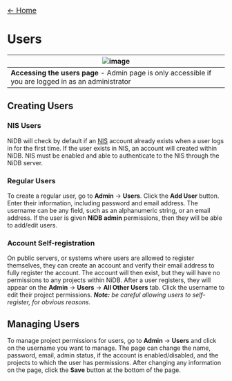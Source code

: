 <a href="index.html" style="font-size: larger;">&larr; Home</a>

# Users

| ![image](https://user-images.githubusercontent.com/8302215/141825695-e9636040-0080-45dd-9c44-7ac8f1950b8c.png) |
|---|
|**Accessing the users page** - Admin page is only accessible if you are logged in as an administrator|

## Creating Users

### NIS Users
NiDB will check by default if an [NIS](https://en.wikipedia.org/wiki/Network_Information_Service) account already exists when a user logs in for the first time. If the user exists in NIS, an account will created within NiDB. NIS must be enabled and able to authenticate to the NIS through the NiDB server.

### Regular Users
To create a regular user, go to **Admin** &rarr; **Users**. Click the **Add User** button. Enter their information, including password and email address. The username can be any field, such as an alphanumeric string, or an email address. If the user is given **NiDB admin** permissions, then they will be able to add/edit users.

### Account Self-registration
On public servers, or systems where users are allowed to register themselves, they can create an account and verify their email address to fully register the account. The account will then exist, but they will have no permissions to any projects within NiDB. After a user registers, they will appear on the **Admin** &rarr; **Users** &rarr; **All Other Users** tab. Click the username to edit their project permissions.
_**Note:** be careful allowing users to self-register, for obvious reasons._

## Managing Users
To manage project permissions for users, go to **Admin** &rarr; **Users** and click on the username you want to manage. The page can change the name, password, email, admin status, if the account is enabled/disabled, and the projects to which the user has permissions. After changing any information on the page, click the **Save** button at the bottom of the page.

